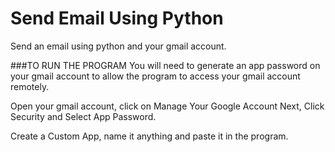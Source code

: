 # Send Email Using Python
Send an email using python and your gmail account.

###TO RUN THE PROGRAM
You will need to generate an app password on your gmail account to allow the program to access your gmail account remotely.

Open your gmail account, click on Manage Your Google Account
Next, Click Security and Select App Password.

Create a Custom App, name it anything and paste it in the program.
